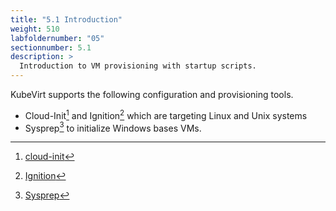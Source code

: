 ```yaml
---
title: "5.1 Introduction"
weight: 510
labfoldernumber: "05"
sectionnumber: 5.1
description: >
  Introduction to VM provisioning with startup scripts. 
---
```


KubeVirt supports the following configuration and provisioning tools.

* Cloud-Init[^1] and Ignition[^2] which are targeting Linux and Unix systems
* Sysprep[^3] to initialize Windows bases VMs.

[^1]: [cloud-init](https://cloud-init.io/)
[^2]: [Ignition](https://coreos.github.io/ignition/)
[^3]: [Sysprep](https://learn.microsoft.com/de-de/windows-hardware/manufacture/desktop/sysprep--system-preparation--overview?view=windows-11)
